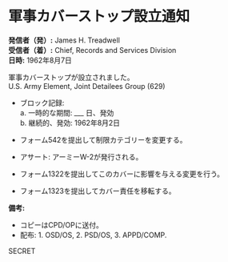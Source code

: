 # 軍事カバーストップ設立通知

**発信者（発）:** James H. Treadwell  
**受信者（着）:** Chief, Records and Services Division  
**日時:** 1962年8月7日  

軍事カバーストップが設立されました。  
U.S. Army Element, Joint Detailees Group (629)  

- ブロック記録:  
  a. 一時的な期間: ___ 日、発効  
  b. 継続的、発効: 1962年8月2日  

- フォーム542を提出して制限カテゴリーを変更する。  
- アサート: アーミーW-2が発行される。  
- フォーム1322を提出してこのカバーに影響を与える変更を行う。  
- フォーム1323を提出してカバー責任を移転する。  

**備考:**  
- コピーはCPD/OPに送付。  
- 配布: 1. OSD/OS, 2. PSD/OS, 3. APPD/COMP.  

SECRET